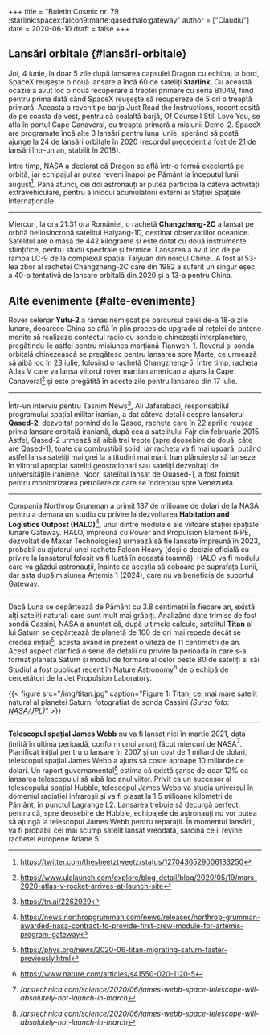 +++
title = "Buletin Cosmic nr. 79 :starlink:spacex:falcon9:marte:qased:halo:gateway"
author = ["Claudiu"]
date = 2020-06-10
draft = false
+++

## Lansări orbitale {#lansări-orbitale}

Joi, 4 iunie, la doar 5 zile după lansarea capsulei Dragon cu echipaj la bord, SpaceX reușește o nouă lansare a încă 60 de sateliți **Starlink**. Cu această ocazie a avut loc o nouă recuperare a treptei primare cu seria B1049, fiind pentru prima dată când SpaceX reușește să recupereze de 5 ori o treaptă primară. Aceasta a revenit pe barja Just Read the Instructions, recent sosită de pe coasta de vest, pentru că cealaltă barjă, Of Course I Still Love You, se afla în portul Cape Canaveral, cu treapta primară a misiunii Demo-2. SpaceX are programate încă alte 3 lansări pentru luna iunie, sperând să poată ajunge la 24 de lansări orbitale în 2020 (recordul precedent a fost de 21 de lansări într-un an, stabilit în 2018).

Între timp, NASA a declarat că Dragon se află într-o formă excelentă pe orbită, iar echipajul ar putea reveni înapoi pe Pământ la începutul lunii august[^fn:1]. Până atunci, cei doi astronauți ar putea participa la câteva activități extravehiculare, pentru a înlocui acumulatorii externi ai Stației Spațiale Internaționale.

---

Miercuri, la ora 21:31 ora României, o rachetă **Changzheng-2C** a lansat pe orbită heliosincronă satelitul Haiyang-1D, destinat observațiilor oceanice. Satelitul are o masă de 442 kilograme și este dotat cu două instrumente științifice, pentru studii spectrale și termice. Lansarea a avut loc de pe rampa LC-9 de la complexul spațial Taiyuan din nordul Chinei. A fost al 53-lea zbor al rachetei Changzheng-2C care din 1982 a suferit un singur eșec, a 40-a tentativă de lansare orbitală din 2020 și a 13-a pentru China.


## Alte evenimente {#alte-evenimente}

Rover selenar **Yutu-2** a rămas nemișcat pe parcursul celei de-a 18-a zile lunare, deoarece China se află în plin proces de upgrade al rețelei de antene menite să realizeze contactul radio cu sondele chinezești interplanetare, pregătindu-le astfel pentru misiunea marțiană Tianwen-1. Roverul și sonda orbitală chinezească se pregătesc pentru lansarea spre Marte, ce urmează să aibă loc în 23 iulie, folosind o rachetă Changzheng-5. Între timp, racheta Atlas V care va lansa viitorul rover marțian american a ajuns la Cape Canaveral[^fn:2] și este pregătită în aceste zile pentru lansarea din 17 iulie.

---

Într-un interviu pentru Tasnim News[^fn:3], Ali Jafarabadi, responsabilul programului spațial militar iranian, a dat câteva detalii despre lansatorul **Qased-2**, dezvoltat pornind de la Qased, racheta care în 22 aprilie reușea prima lansare orbitală iraniană, după cea a satelitului Fajr din februarie 2015. Astfel, Qased-2 urmează să aibă trei trepte (spre deosebire de două, câte are Qased-1), toate cu combustibil solid, iar racheta va fi mai ușoară, putând astfel lansa sateliți mai grei la altitudini mai mari. Iran plănuiește să lanseze în viitorul apropiat sateliți geostaționari sau sateliți dezvoltați de universitățile iraniene. Noor, satelitul lansat de Quased-1, a fost folosit pentru monitorizarea petrolierelor care se îndreptau spre Venezuela.

---

Compania Northrop Grumman a primit 187 de milioane de dolari de la NASA pentru a demara un studiu cu privire la dezvoltarea **Habitation and Logistics Outpost (HALO)**[^fn:4], unul dintre modulele ale viitoare stației spațiale lunare Gateway. HALO, împreună cu Power and Propulsion Element (PPE, dezvoltat de Maxar Technologies) urmează să fie lansate împreună în 2023, probabil cu ajutorul unei rachete Falcon Heavy (deși o decizie oficială cu privire la lansatorul folosit va fi luată în această toamnă). HALO va fi modulul care va găzdui astronauții, înainte ca aceștia să coboare pe suprafața Lunii, dar asta după misiunea Artemis 1 (2024), care nu va beneficia de suportul Gateway.

---

Dacă Luna se depărtează de Pământ cu 3.8 centimetri în fiecare an, există alți sateliți naturali care sunt mult mai grăbiți. Analizând date trimise de fost sondă Cassini, NASA a anunțat că, după ultimele calcule, satelitul **Titan** al lui Saturn se depărtează de planetă de 100 de ori mai repede decât se credea inițial[^fn:5], acesta având în prezent o viteză de 11 centimetri de an. Acest aspect clarifică o serie de detalii cu privire la perioada în care s-a format planeta Saturn și modul de formare al celor peste 80 de sateliți ai săi. Studiul a fost publicat recent în Nature Astronomy[^fn:6] de o echipă de cercetători de la Jet Propulsion Laboratory.

{{< figure src="/img/titan.jpg" caption="Figure 1: Titan, cel mai mare satelit natural al planetei Saturn, fotografiat de sonda Cassini _(Sursa foto: [NASA/JPL](https://www.jpl.nasa.gov/spaceimages/details.php?id=PIA14922))_" >}}

---

**Telescopul spațial James Webb** nu va fi lansat nici în martie 2021, data țintită în ultima perioadă, conform unui anunț făcut miercuri de NASA[^fn:7]. Planificat inițial pentru o lansare în 2007 și un cost de 1 miliard de dolari, telescopul spațial James Webb a ajuns să coste aproape 10 miliarde de dolari. Un raport guvernamental[^fn:7] estima că există șanse de doar 12% ca lansarea telescopului să aibă loc anul viitor. Privit ca un succesor al telescopului spațial Hubble, telescopul James Webb va studia universul în domeniul radiației infraroșii și va fi plasat la 1.5 milioane kilometri de Pământ, în punctul Lagrange L2. Lansarea trebuie să decurgă perfect, pentru că, spre deosebire de Hubble, echipajele de astronauți nu vor putea să ajungă la telescopul James Webb pentru reparații. În momentul lansării, va fi probabil cel mai scump satelit lansat vreodată, sarcină ce îi revine rachetei europene Ariane 5.

[^fn:1]: <https://twitter.com/thesheetztweetz/status/1270436529006133250>
[^fn:2]: <https://www.ulalaunch.com/explore/blog-detail/blog/2020/05/19/mars-2020-atlas-v-rocket-arrives-at-launch-site>
[^fn:3]: <https://tn.ai/2262929>
[^fn:4]: <https://news.northropgrumman.com/news/releases/northrop-grumman-awarded-nasa-contract-to-provide-first-crew-module-for-artemis-program-gateway>
[^fn:5]: <https://phys.org/news/2020-06-titan-migrating-saturn-faster-previously.html>
[^fn:6]: <https://www.nature.com/articles/s41550-020-1120-5>
[^fn:7]: _/arstechnica.com/science/2020/06/james-webb-space-telescope-will-absolutely-not-launch-in-march_